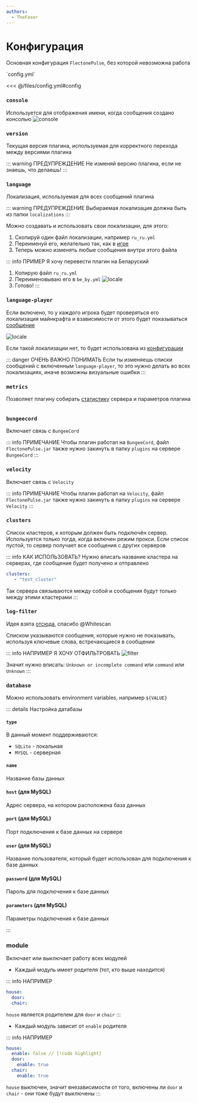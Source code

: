 ```yaml
---
authors:
  - TheFaser
---
```


# Конфигурация

Основная конфигурация `FlectonePulse`, без которой невозможна работа

[//]: # (config.yml)
<!--@include: @/parts/words.md#setting-->
<!--@include: @/parts/words.md#path--> `config.yml`

<!--@include: @/parts/words.md#default-->
<<< @/files/config.yml#config

### `console`

Используется для отображения имени, когда сообщения создано консолью
![console](/console.gif)

### `version`

Текущая версия плагина, используемая для корректного перехода между версиями плагина

::: warning ПРЕДУПРЕЖДЕНИЕ
Не изменяй версию плагина, если не знаешь, что делаешь!
:::

### `language`

Локализация, используемая для всех сообщений плагина

::: warning ПРЕДУПРЕЖДЕНИЕ
Выбираемая локализация должна быть из папки `localizations`
:::

Можно создавать и использовать свои локализации, для этого:
1. Скопируй один файл локализации, например `ru_ru.yml`
2. Переименуй его, желательно так, как в [игре](https://minecraft.wiki/w/Language)
3. Теперь можно изменять любые сообщения внутри этого файла

::: info ПРИМЕР
Я хочу перевести плагин на Беларуский
1. Копирую файл `ru_ru.yml`
2. Переименовываю его в `be_by.yml`
   ![locale](/locale.png)
3. Готово!
:::

### `language-player`

Если включено, то у каждого игрока будет проверяться его локализация майнкрафта и взависимости от этого будет показываться [сообщение](/docs/message/)

![locale](/locale.gif)

Если такой локализации нет, то будет использована из [конфигурации](#language)

::: danger ОЧЕНЬ ВАЖНО ПОНИМАТЬ
Если ты изменяешь списки сообщений с включенным `language-player`, то это нужно делать во всех локализациях, иначе возможны визуальные ошибки
:::

### `metrics`

Позволяет плагину собирать [статистику](/metrics/) сервера и параметров плагина
<div class="w-80" style=" display: flex; flex-direction: column; align-items: center; justify-content: center;">
    <article class="bstats">
        <a href="https://flectone.net/pulse/metrics" rel="noopener nofollow ugc" target="_blank">
        <img src="https://flectone.net/api/pulse/metrics/svg" alt=""></a>
    </article>
</div>

### `bungeecord`

Включает связь с `BungeeCord`

::: info ПРИМЕЧАНИЕ
Чтобы плагин работал на `BungeeCord`, файл `FlectonePulse.jar` также нужно закинуть в папку `plugins` на сервере `BungeeCord`
:::

### `velocity`

Включает связь с `Velocity`

::: info ПРИМЕЧАНИЕ
Чтобы плагин работал на `Velocity`, файл `FlectonePulse.jar` также нужно закинуть в папку `plugins` на сервере `Velocity`
:::

### `clusters`

Список кластеров, к которым должен быть подключён сервер. Используется только тогда, когда включен режим прокси.
Если список пустой, то сервер получает все сообщения с других серверов

::: info КАК ИСПОЛЬЗОВАТЬ?
Нужно вписать название кластера на серверах, где сообщение будет получено и отправлено
```yaml
clusters: 
   - "test_cluster"
```

Так сервера связываются между собой и сообщения будут только между этими кластерами
:::

### `log-filter`

Идея взята [отсюда](https://github.com/Whitescan/ConsoleFilter/blob/master/src/main/java/dev/whitescan/consolefilter/share/LogFilter.java), спасибо @Whitescan

Списком указываются сообщения, которые нужно не показывать, используя ключевые слова, встречающиеся в сообщении

::: info НАПРИМЕР Я ХОЧУ ОТФИЛЬТРОВАТЬ
![filter](/filter.png)

Значит нужно вписать:
`Unknown or incomplete command` или `command` или `Unknown`
:::

### `database`

Можно использовать environment variables, например `${VALUE}`

::: details Настройка датабазы

#### `type`

В данный момент поддерживаются:
- `SQLite` - локальная
- `MYSQL` - серверная

#### `name`

Название базы данных

#### `host` (для MySQL)

Адрес сервера, на котором расположена база данных

#### `port` (для MySQL)

Порт подключения к базе данных на сервере

#### `user` (для MySQL)

Название пользователя, который будет использован для подключения к базе данных

#### `password` (для MySQL)

Пароль для подключения к базе данных

#### `parameters` (для MySQL)

Параметры подключения к базе данных

:::

### module

Включает или выключает работу всех модулей

- Каждый модуль имеет родителя (тот, кто выше находится)

::: info НАПРИМЕР
```yaml
house:
  door:
  chair:
```

`house` является родителем для `door` и `chair`
:::

- Каждый модуль зависит от `enable` родителя

::: info НАПРИМЕР
```yaml
house:
  enable: false // [!code highlight]
  door:
    enable: true
  chair:
    enable: true
```

`house` выключен, значит внезависимости от того, включены ли `door` и `chair` - они тоже будут выключены
:::
